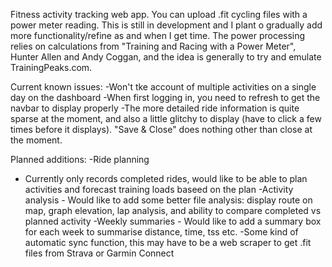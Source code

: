 Fitness activity tracking web app. You can upload .fit cycling files with a power meter reading. 
This is still in development and I plant o gradually add more functionality/refine as and when I get time. 
The power processing relies on calculations from "Training and Racing with a Power Meter", Hunter Allen and Andy Coggan, and the idea is generally to try and emulate TrainingPeaks.com.

Current known issues: 
-Won't tke account of multiple activities on a single day on the dashboard 
-When first logging in, you need to refresh to get the navbar to display properly 
-The more detailed ride information is quite sparse at the moment, and also a little glitchy to display (have to click a few times before it displays). "Save & Close" does nothing other than close at the moment.

Planned additions: 
-Ride planning 
- Currently only records completed rides, would like to be able to plan activities and forecast training loads baseed on the plan 
-Activity analysis - Would like to add some better file analysis: display route on map, graph elevation, lap analysis, and ability to compare completed vs planned activity 
-Weekly summaries - Would like to add a summary box for each week to summarise distance, time, tss etc. -Some kind of automatic sync function, this may have to be a web scraper to get .fit files from Strava or Garmin Connect